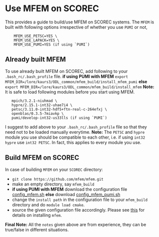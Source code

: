 # Use MFEM on SCOREC

This provides a guide to build/use MFEM on SCOREC systems. The `MFEM` is built with following options irrespective of whether you use `PUMI` or not,

``` MFEM_USE_MPI=YES \
    MFEM_USE_PETSC=YES \
    MFEM_USE_LAPACK=YES \
    MFEM_USE_PUMI=YES (if using `PUMI`)
```

## Already built MFEM

To use already built MFEM on SCOREC, add following to your `.bash_rc/.bash_profile` file.
**if using PUMI with MFEM**
 ```export MFEM_DIR=/lore/kaurs3/ODL_common/mfem_build/install_mfem_pumi```
**else**
 ```export MFEM_DIR=/lore/kaurs3/ODL_common/mfem_build/install_mfem```
 **Note:** It is safe to load following modules before you start using MFEM.

```module load gcc/7.3.0-bt47fwr\
   mpich/3.2.1-niuhmad \
   hypre/2.15.1-int32-uhae7i4 \
   petsc/3.11.0-int32-hdf5+ftn-real-c-264efxj \
   openblas/0.3.5-7miavkp \
   pumi/develop-int32-us33lls (if using `PUMI`)
```
I suggest to add above to your `.bash_rc/.bash_profile` file so that they need not to be loaded manually everytime.
**Note:** The `PETSC` and `hypre` module you use should be compatible to each other, i.e. if using `int32 hypre` use `int32 PETSC`. In fact, this applies to every module you use.

## Build MFEM on SCOREC

In case of building `MFEM` on your `SCOREC` directory:

* ```git clone https://github.com/mfem/mfem.git```
* make an empty directory, say `mfem_build`
* **if using PUMI with MFEM**
  download the configuration file [config_mfem.sh](config_mfem.sh)
  **else**
  download [config_mfem_pumi.sh](config_mfem_pumi.sh)
* change the `install path` in the configuration file to your `mfem_build` directory and do `module load cmake`.
* source the given configuration file accordingly. Please see [this](overview.md) for details on installing `mfem`.

**Final Note:** All the `notes` given above are from experience, they can be true/false in different situations.
